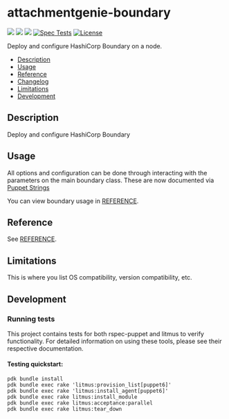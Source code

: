 # attachmentgenie-boundary

[![](https://img.shields.io/puppetforge/pdk-version/attachmentgenie/boundary.svg?style=popout)](https://forge.puppetlabs.com/attachmentgenie/boundary)
[![](https://img.shields.io/puppetforge/v/attachmentgenie/boundary.svg?style=popout)](https://forge.puppetlabs.com/attachmentgenie/boundary)
[![](https://img.shields.io/puppetforge/dt/attachmentgenie/boundary.svg?style=popout)](https://forge.puppetlabs.com/attachmentgenie/boundary)
[![Spec Tests](https://github.com/attachmentgenie/attachmentgenie-boundary/actions/workflows/spec.yml/badge.svg)](https://github.com/attachmentgenie/attachmentgenie-boundary/actions/workflows/spec.yml)
[![License](https://img.shields.io/github/license/attachmentgenie/attachmentgenie-boundary?stype=popout)](https://github.com/attachmentgenie/attachmentgenie-boundary/blob/master/LICENSE)

Deploy and configure HashiCorp Boundary on a node.

- [Description](#description)
- [Usage](#usage)
- [Reference](#reference)
- [Changelog](#changelog)
- [Limitations](#limitations)
- [Development](#development)

## Description

Deploy and configure HashiCorp Boundary

## Usage

All options and configuration can be done through interacting with the parameters
on the main boundary class.
These are now documented via [Puppet Strings](https://github.com/puppetlabs/puppet-strings)

You can view boundary usage in [REFERENCE](REFERENCE.md).

## Reference

See [REFERENCE](REFERENCE.md).

## Limitations

This is where you list OS compatibility, version compatibility, etc.

## Development

### Running tests

This project contains tests for both rspec-puppet and litmus to verify functionality. For detailed information on using these tools, please see their respective documentation.

#### Testing quickstart:

```
pdk bundle install
pdk bundle exec rake 'litmus:provision_list[puppet6]'
pdk bundle exec rake 'litmus:install_agent[puppet6]'
pdk bundle exec rake litmus:install_module
pdk bundle exec rake litmus:acceptance:parallel
pdk bundle exec rake litmus:tear_down
